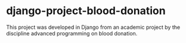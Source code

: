 # django-project-blood-donation
This project was developed in Django from an academic project by the discipline advanced programming on blood donation.
